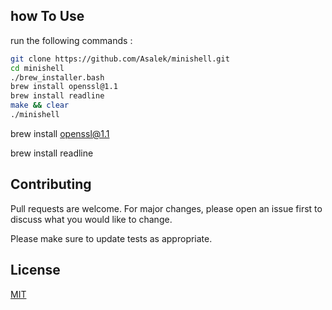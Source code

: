 

## how To Use

run the following commands :

```bash
git clone https://github.com/Asalek/minishell.git
cd minishell
./brew_installer.bash
brew install openssl@1.1
brew install readline
make && clear
./minishell
```

brew install openssl@1.1

brew install readline

## Contributing
Pull requests are welcome. For major changes, please open an issue first to discuss what you would like to change.

Please make sure to update tests as appropriate.

## License
[MIT](https://choosealicense.com/licenses/mit/)